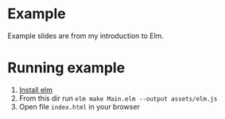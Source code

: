 # Example

Example slides are from my introduction to Elm.

# Running example

1. [Install elm](http://elm-lang.org/install)
2. From this dir run `elm make Main.elm --output assets/elm.js`
3. Open file `index.html` in your browser
